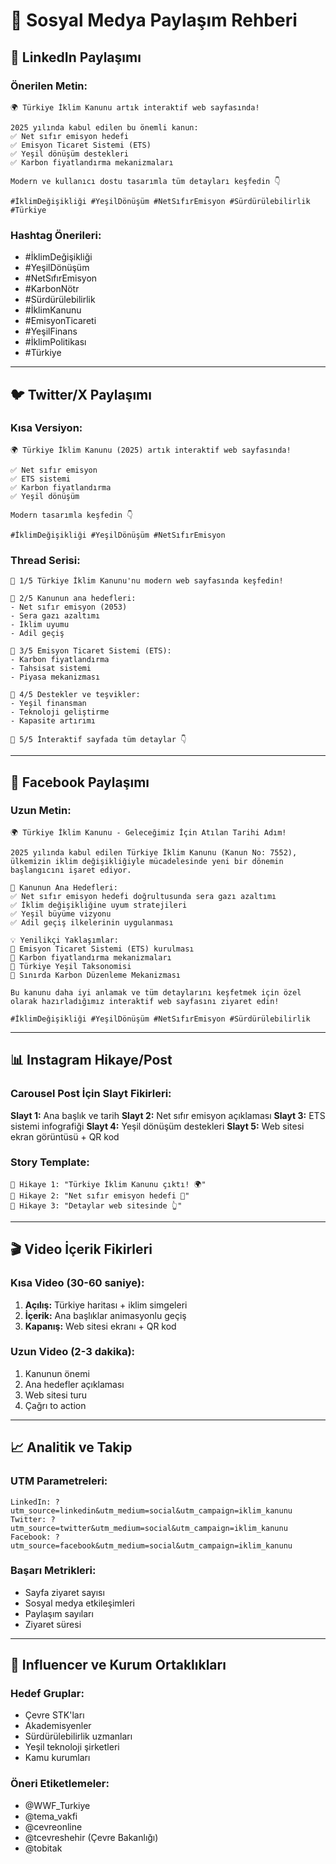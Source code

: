 # 📱 Sosyal Medya Paylaşım Rehberi

## 🎯 **LinkedIn Paylaşımı**

### Önerilen Metin:
```
🌍 Türkiye İklim Kanunu artık interaktif web sayfasında! 

2025 yılında kabul edilen bu önemli kanun:
✅ Net sıfır emisyon hedefi
✅ Emisyon Ticaret Sistemi (ETS)
✅ Yeşil dönüşüm destekleri
✅ Karbon fiyatlandırma mekanizmaları

Modern ve kullanıcı dostu tasarımla tüm detayları keşfedin 👇

#İklimDeğişikliği #YeşilDönüşüm #NetSıfırEmisyon #Sürdürülebilirlik #Türkiye
```

### Hashtag Önerileri:
- #İklimDeğişikliği
- #YeşilDönüşüm
- #NetSıfırEmisyon
- #KarbonNötr
- #Sürdürülebilirlik
- #İklimKanunu
- #EmisyonTicareti
- #YeşilFinans
- #İklimPolitikası
- #Türkiye

---

## 🐦 **Twitter/X Paylaşımı**

### Kısa Versiyon:
```
🌍 Türkiye İklim Kanunu (2025) artık interaktif web sayfasında!

✅ Net sıfır emisyon
✅ ETS sistemi
✅ Karbon fiyatlandırma
✅ Yeşil dönüşüm

Modern tasarımla keşfedin 👇

#İklimDeğişikliği #YeşilDönüşüm #NetSıfırEmisyon
```

### Thread Serisi:
```
🧵 1/5 Türkiye İklim Kanunu'nu modern web sayfasında keşfedin!

🧵 2/5 Kanunun ana hedefleri:
- Net sıfır emisyon (2053)
- Sera gazı azaltımı
- İklim uyumu
- Adil geçiş

🧵 3/5 Emisyon Ticaret Sistemi (ETS):
- Karbon fiyatlandırma
- Tahsisat sistemi
- Piyasa mekanizması

🧵 4/5 Destekler ve teşvikler:
- Yeşil finansman
- Teknoloji geliştirme
- Kapasite artırımı

🧵 5/5 İnteraktif sayfada tüm detaylar 👇
```

---

## 📘 **Facebook Paylaşımı**

### Uzun Metin:
```
🌍 Türkiye İklim Kanunu - Geleceğimiz İçin Atılan Tarihi Adım!

2025 yılında kabul edilen Türkiye İklim Kanunu (Kanun No: 7552), ülkemizin iklim değişikliğiyle mücadelesinde yeni bir dönemin başlangıcını işaret ediyor.

🎯 Kanunun Ana Hedefleri:
✅ Net sıfır emisyon hedefi doğrultusunda sera gazı azaltımı
✅ İklim değişikliğine uyum stratejileri
✅ Yeşil büyüme vizyonu
✅ Adil geçiş ilkelerinin uygulanması

💡 Yenilikçi Yaklaşımlar:
🔹 Emisyon Ticaret Sistemi (ETS) kurulması
🔹 Karbon fiyatlandırma mekanizmaları
🔹 Türkiye Yeşil Taksonomisi
🔹 Sınırda Karbon Düzenleme Mekanizması

Bu kanunu daha iyi anlamak ve tüm detaylarını keşfetmek için özel olarak hazırladığımız interaktif web sayfasını ziyaret edin!

#İklimDeğişikliği #YeşilDönüşüm #NetSıfırEmisyon #Sürdürülebilirlik
```

---

## 📊 **Instagram Hikaye/Post**

### Carousel Post İçin Slayt Fikirleri:

**Slayt 1:** Ana başlık ve tarih
**Slayt 2:** Net sıfır emisyon açıklaması
**Slayt 3:** ETS sistemi infografiği
**Slayt 4:** Yeşil dönüşüm destekleri
**Slayt 5:** Web sitesi ekran görüntüsü + QR kod

### Story Template:
```
📱 Hikaye 1: "Türkiye İklim Kanunu çıktı! 🌍"
📱 Hikaye 2: "Net sıfır emisyon hedefi 🎯"
📱 Hikaye 3: "Detaylar web sitesinde 👆"
```

---

## 🎬 **Video İçerik Fikirleri**

### Kısa Video (30-60 saniye):
1. **Açılış:** Türkiye haritası + iklim simgeleri
2. **İçerik:** Ana başlıklar animasyonlu geçiş
3. **Kapanış:** Web sitesi ekranı + QR kod

### Uzun Video (2-3 dakika):
1. Kanunun önemi
2. Ana hedefler açıklaması
3. Web sitesi turu
4. Çağrı to action

---

## 📈 **Analitik ve Takip**

### UTM Parametreleri:
```
LinkedIn: ?utm_source=linkedin&utm_medium=social&utm_campaign=iklim_kanunu
Twitter: ?utm_source=twitter&utm_medium=social&utm_campaign=iklim_kanunu
Facebook: ?utm_source=facebook&utm_medium=social&utm_campaign=iklim_kanunu
```

### Başarı Metrikleri:
- Sayfa ziyaret sayısı
- Sosyal medya etkileşimleri
- Paylaşım sayıları
- Ziyaret süresi

---

## 🤝 **Influencer ve Kurum Ortaklıkları**

### Hedef Gruplar:
- Çevre STK'ları
- Akademisyenler
- Sürdürülebilirlik uzmanları
- Yeşil teknoloji şirketleri
- Kamu kurumları

### Öneri Etiketlemeler:
- @WWF_Turkiye
- @tema_vakfi
- @cevreonline
- @tcevreshehir (Çevre Bakanlığı)
- @tobitak
